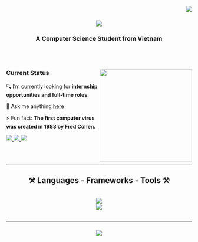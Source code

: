 <img align="right" src="https://visitor-badge.laobi.icu/badge?page_id=XuanHoa2307.XuanHoa2307" />

<h1 align="center">
    <img src="https://readme-typing-svg.herokuapp.com/?font=Righteous&size=35&center=true&vCenter=true&width=500&height=70&duration=4000&lines=Hi+There!+👋;+I'm+Xuan+Hoa!;" />
</h1>

<h3 align="center">A Computer Science Student from Vietnam</h3>

<br/><br/>

<div>
<img align="right" src="https://user-images.githubusercontent.com/74038190/225813708-98b745f2-7d22-48cf-9150-083f1b00d6c9.gif" width=auto height=250>
<div>

<h3>Current Status</h3>
 
 🔍 I’m currently looking for **internship opportunities and full-time roles**.

 💬 Ask me anything [here](https://github.com/XuanHoa2307/XuanHoa2307/issues)

 ⚡ Fun fact: **The first computer virus was created in 1983 by Fred Cohen.**

<div>
  <a href="mailto:xuanhoa.dev@gmail.com">
    <img src="https://img.shields.io/badge/Gmail-333333?style=for-the-badge&logo=gmail&logoColor=red" />
  </a>
  <a href="https://www.linkedin.com/in/xuanhoa2307/" target="_blank">
    <img src="https://img.shields.io/badge/LinkedIn-0077B5?style=for-the-badge&logo=linkedin&logoColor=white" />
  </a>
  <a href="https://leetcode.com/XuanHoa2307/" target="_blank">
     <img src="https://img.shields.io/badge/Leetcode-000000?style=for-the-badge&logo=leetcode&logoColor=green" />
  </a>
</div>
</div>
</div>

<br/><br/>

<hr/>

<h2 align="center">⚒️ Languages - Frameworks - Tools ⚒️</h2>
<br/>
<div align="center">
    <img src="https://skillicons.dev/icons?i=html,css,c,cpp,java,python,dart,flutter" /><br>
    <img src="https://skillicons.dev/icons?i=vscode,git,github,firebase,mysql,postgres,figma" />
</div>

<br/>
<hr/>

<h3 align="center">
    <img src="https://readme-typing-svg.herokuapp.com/?font=Righteous&size=25&center=true&vCenter=true&width=500&height=70&duration=4000&lines=Thanks+for+visiting!+✌️;+Let’s+connect+and+collaborate+🚀;">
</h3>

<br/>
